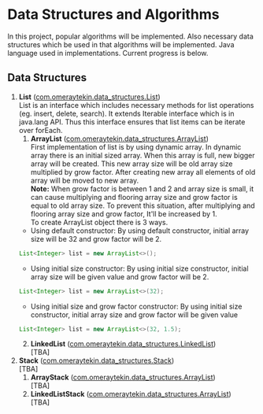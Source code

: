 
# Data Structures and Algorithms

In this project, popular algorithms will be implemented. Also necessary data structures which be used in that algorithms will be implemented. Java language used in implementations. Current progress is below.

## Data Structures

1. <b>List</b> ([com.omeraytekin.data_structures.List](src/com/omeraytekin/data_structures/List.java))</br>
List is an interface which includes necessary methods for list operations (eg. insert, delete, search). It extends Iterable interface which is in java.lang API. Thus this interface ensures that list items can be iterate over forEach. 
    1. <b>ArrayList</b> ([com.omeraytekin.data_structures.ArrayList](src/com/omeraytekin/data_structures/ArrayList.java))</br>
    First implementation of list is by using dynamic array. In dynamic array there is an initial sized array. When this array is full, new bigger array will be created. This new array size will be old array size multiplied by grow factor. After creating new array all elements of old array will be moved to new array.</br>
    <b>Note:</b> When grow factor is between 1 and 2 and array size is small, it can cause multiplying and flooring array size and grow factor is equal to old array size. To prevent this situation, after multiplying and flooring array size and grow factor, It'll be increased by 1.</br>
    To create ArrayList object there is 3 ways.</br>
    - Using default constructor: By using default constructor, initial array size will be 32 and grow factor will be 2.</br>
    ```java
    List<Integer> list = new ArrayList<>();
    ```
    - Using initial size constructor: By using initial size constructor, initial array size will be given value and grow factor will be 2.</br>
    ```java
    List<Integer> list = new ArrayList<>(32);
    ```
    - Using initial size and grow factor constructor: By using initial size constructor, initial array size and grow factor will be given value</br>
    ```java
    List<Integer> list = new ArrayList<>(32, 1.5);
    ```
    2. <b>LinkedList</b> ([com.omeraytekin.data_structures.LinkedList](src/com/omeraytekin/data_structures/LinkedList.java))</br>
    [TBA]
2. <b>Stack</b> ([com.omeraytekin.data_structures.Stack](src/com/omeraytekin/data_structures/Stack.java))</br>
    [TBA]
    1. <b>ArrayStack</b> ([com.omeraytekin.data_structures.ArrayList](src/com/omeraytekin/data_structures/ArrayStack.java))</br>
    [TBA]
    2. <b>LinkedListStack</b> ([com.omeraytekin.data_structures.ArrayList](src/com/omeraytekin/data_structures/LinkedListStack.java))</br>
    [TBA]
